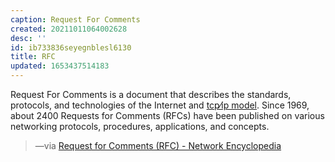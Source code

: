 ```yaml
---
caption: Request For Comments
created: 20211011064002628
desc: ''
id: ib733836seyegnblesl6130
title: RFC
updated: 1653437514183
---
```

   
Request For Comments is a document that describes the standards, protocols, and technologies of the Internet and [tcp⁄ip model](../devlog/tcp%E2%81%84ip%20model.md). Since 1969, about 2400 Requests for Comments (RFCs) have been published on various networking protocols, procedures, applications, and concepts.   
   
> —via [Request for Comments (RFC) - Network Encyclopedia](https://networkencyclopedia.com/request-for-comments-rfc/)